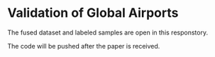 # Validation of Global Airports

The fused dataset and labeled samples are open in this responstory.

The code will be pushed after the paper is received.

